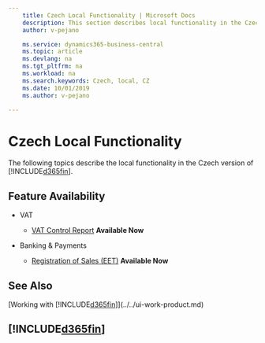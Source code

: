 ```yaml
---
    title: Czech Local Functionality | Microsoft Docs
    description: This section describes local functionality in the Czech Republic.
    author: v-pejano

    ms.service: dynamics365-business-central
    ms.topic: article
    ms.devlang: na
    ms.tgt_pltfrm: na
    ms.workload: na
    ms.search.keywords: Czech, local, CZ
    ms.date: 10/01/2019
    ms.author: v-pejano

---
```

# Czech Local Functionality
The following topics describe the local functionality in the Czech version of [!INCLUDE[d365fin](../../includes/d365fin_md.md)].  

## Feature Availability

* VAT
    * [VAT Control Report](vat-control-report.md) **Available Now**

* Banking & Payments
    *  [Registration of Sales (EET)](eet.md) **Available Now**

## See Also
[Working with [!INCLUDE[d365fin](../../includes/d365fin_md.md)]](../../ui-work-product.md)   

## [!INCLUDE[d365fin](../../includes/free_trial_md.md)]  
